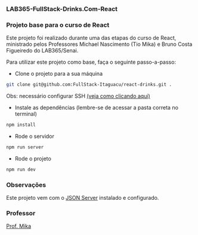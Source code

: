 ### LAB365-FullStack-Drinks.Com-React
###
### Projeto base para o curso de React

Este projeto foi realizado durante uma das etapas do curso de React, ministrado pelos Professores 
Michael Nascimento (Tio Mika) e Bruno Costa Figueiredo do LAB365/Senai.

Para utilizar este projeto como base, faça o seguinte passo-a-passo:

- Clone o projeto para a sua máquina

```bash
git clone git@github.com:FullStack-Itaguacu/react-drinks.git .
```

Obs: necessário configurar SSH [(veja como clicando aqui)](https://www.youtube.com/watch?v=n-H1eFSsugo)

- Instale as dependências (lembre-se de acessar a pasta correta no terminal)

```bash
npm install
```

- Rode o servidor

```bash
npm run server
```

- Rode o projeto

```bash
npm run dev
```

### Observações

Este projeto vem com o [JSON Server](https://www.npmjs.com/package/json-server) instalado e configurado.

### Professor

[Prof. Mika](https://www.linkedin.com/in/michaelnsc/)
